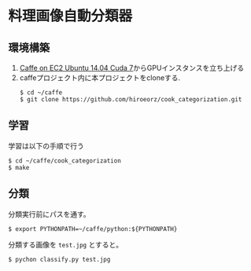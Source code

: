# 料理画像自動分類器

## 環境構築

1. [Caffe on EC2 Ubuntu 14.04 Cuda 7](https://github.com/BVLC/caffe/wiki/Caffe-on-EC2-Ubuntu-14.04-Cuda-7)からGPUインスタンスを立ち上げる
2. caffeプロジェクト内に本プロジェクトをcloneする.
    ```
    $ cd ~/caffe
    $ git clone https://github.com/hiroeorz/cook_categorization.git
    ```

## 学習

学習は以下の手順で行う

```
$ cd ~/caffe/cook_categorization
$ make
```

## 分類

分類実行前にパスを通す。

```
$ export PYTHONPATH=~/caffe/python:${PYTHONPATH} 
```

分類する画像を `test.jpg` とすると。

```
$ pychon classify.py test.jpg
``` 
